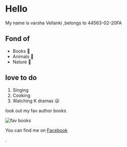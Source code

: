 # Hello
My name is varsha Vellanki ,belongs to 44563-02-20FA



## Fond of
 - Books :notebook:
 - Animals :dog:
 - Nature :leaves:
 
 ## love to do
 1. Singing
 2. Cooking
 3. Watching K dramas :stuck_out_tongue_winking_eye:
 
 look out my fav author books
 
![fav books](https://user-images.githubusercontent.com/70028775/91111664-ba8b1e00-e646-11ea-848f-41aa2658e372.jpg)





You can find me on [Facebook](https://www.facebook.com/cherry.varsha)

.
